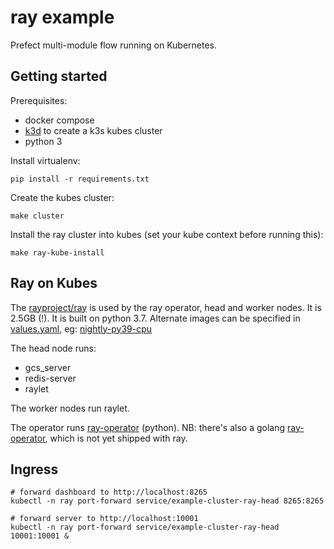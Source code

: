 # ray example

Prefect multi-module flow running on Kubernetes.

## Getting started

Prerequisites:

- docker compose
- [k3d](https://github.com/rancher/k3d) to create a k3s kubes cluster
- python 3

Install virtualenv:

```
pip install -r requirements.txt
```

Create the kubes cluster:

```
make cluster
```

Install the ray cluster into kubes (set your kube context before running this):

```
make ray-kube-install
```

## Ray on Kubes

The [rayproject/ray](https://hub.docker.com/r/rayproject/ray) is used by the ray operator, head and worker nodes. It is 2.5GB (!). It is built on python 3.7. Alternate images can be specified in [values.yaml](deploy/charts/ray/values.yaml), eg: [nightly-py39-cpu](https://hub.docker.com/r/rayproject/ray/tags?page=1&name=nightly)

The head node runs:

- gcs_server
- redis-server
- raylet

The worker nodes run raylet.

The operator runs [ray-operator](https://github.com/ray-project/ray/tree/0c786b1/python/ray/ray_operator) (python). NB: there's also a golang [ray-operator](https://github.com/ray-project/kuberay), which is not yet shipped with ray.

## Ingress

```
# forward dashboard to http://localhost:8265
kubectl -n ray port-forward service/example-cluster-ray-head 8265:8265

# forward server to http://localhost:10001
kubectl -n ray port-forward service/example-cluster-ray-head 10001:10001 &
```
